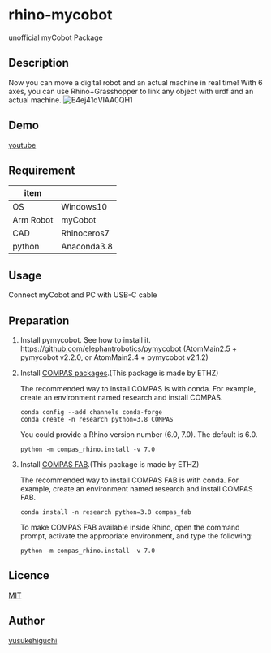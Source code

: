 # rhino-mycobot
unofficial myCobot Package

## Description
Now you can move a digital robot and an actual machine in real time! With 6 axes, you can use Rhino+Grasshopper to link any object with urdf and an actual machine.
![E4ej41dVIAA0QH1](https://user-images.githubusercontent.com/36808163/126074631-a4cc930a-aa1e-41f8-a7f3-36da0dc6f8e4.jpg)
## Demo
[youtube](https://www.youtube.com/watch?v=F2F7dBSZWgw)
## Requirement
| item |  |
| --- | --- |
| OS | Windows10 |
| Arm Robot | myCobot |
| CAD | Rhinoceros7 |
| python | Anaconda3.8 |
## Usage
Connect myCobot and PC with USB-C cable
## Preparation
1. Install pymycobot. See how to install it. https://github.com/elephantrobotics/pymycobot (AtomMain2.5 + pymycobot v2.2.0, or AtomMain2.4 + pymycobot v2.1.2)
1. Install [COMPAS packages](https://compas.dev/compas/latest/installation.html).(This package is made by ETHZ)
  
    The recommended way to install COMPAS is with conda. For example, create an environment named research and install COMPAS.
    ```
    conda config --add channels conda-forge
    conda create -n research python=3.8 COMPAS
    ```
    You could provide a Rhino version number (6.0, 7.0). The default is 6.0.
    ```
    python -m compas_rhino.install -v 7.0
    ```
 
3. Install [COMPAS FAB](https://gramaziokohler.github.io/compas_fab/latest/getting_started.html).(This package is made by ETHZ)

    The recommended way to install COMPAS FAB is with conda. For example, create an environment named research and install COMPAS FAB.
    ```
    conda install -n research python=3.8 compas_fab
    ```
    To make COMPAS FAB available inside Rhino, open the command prompt, activate the appropriate environment, and type the following:
    ```
    python -m compas_rhino.install -v 7.0
    ```
  
## Licence

[MIT](https://github.com/tcnksm/tool/blob/master/LICENCE)
## Author

[yusukehiguchi](https://github.com/YUSUKE-HIGUCHI)
